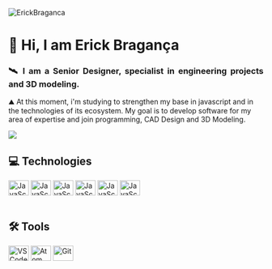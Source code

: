 <p align="left"><img src="https://komarev.com/ghpvc/?username=ErickBraganca" alt="ErickBraganca" /></p>

<h1 align = "justify">🚩  Hi, I am Erick Bragança</h1>
<h3 align = "justify">🛰  I am a Senior Designer, specialist in engineering projects and 3D modeling.</h3>


⛰ At this moment, i'm studying to strengthen my base in javascript and in the technologies of its ecosystem.
My goal is to develop software for my area of expertise and join programming, CAD Design and 3D Modeling.

<a href="https://www.linkedin.com/in/erickbraganca" alt="Linkedin">
  <img src="https://img.shields.io/badge/-Linkedin-blue?style=for-the-badge&logo=Linkedin&logoColor=FFFFFF&link=https://www.linkedin.com/in/erickbraganca"/>
</a>

## 💻 Technologies
<div style="display: inline_block">
  <img align="center" alt="JavaScript" height="30" width="40" src="https://cdn.jsdelivr.net/gh/devicons/devicon/icons/html5/html5-original.svg" />
  <img align="center" alt="JavaScript" height="30" width="40" src="https://cdn.jsdelivr.net/gh/devicons/devicon/icons/css3/css3-original.svg" />
  <img align="center" alt="JavaScript" height="30" width="40" src="https://cdn.jsdelivr.net/gh/devicons/devicon/icons/javascript/javascript-original.svg" />
  <img align="center" alt="JavaScript" height="30" width="40" src="https://cdn.jsdelivr.net/gh/devicons/devicon/icons/nodejs/nodejs-original.svg" />
  <img align="center" alt="JavaScript" height="30" width="40" src="https://cdn.jsdelivr.net/gh/devicons/devicon/icons/vuejs/vuejs-original.svg" />
  <img align="center" alt="JavaScript" height="30" width="40" src="https://cdn.jsdelivr.net/gh/devicons/devicon/icons/electron/electron-original.svg" />
</div><br>

## 🛠 Tools
<div style="display: inline_block">
  <img align="center" alt="VSCode" height="30" width="40" src="https://cdn.jsdelivr.net/gh/devicons/devicon/icons/vscode/vscode-original.svg" />
  <img align="center" alt="Atom" height="30" width="40" src="https://cdn.jsdelivr.net/gh/devicons/devicon/icons/atom/atom-original.svg" />
  <img align="center" alt="Git" height="30" width="40" src="https://cdn.jsdelivr.net/gh/devicons/devicon/icons/git/git-original.svg" />
</div><br>



 
